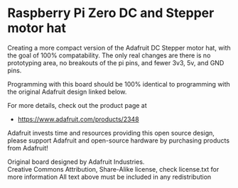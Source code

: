 # Raspberry Pi Zero DC and Stepper motor hat
Creating a more compact version of the Adafruit DC Stepper motor hat, with the goal of 100% compatability. The only real changes are there is no prototyping area, no breakouts of the pi pins, and fewer 3v3, 5v, and GND pins.


Programming with this board should be 100% identical to programming with the original Adafruit design linked below.

For more details, check out the product page at

   * https://www.adafruit.com/products/2348


Adafruit invests time and resources providing this open source design, 
please support Adafruit and open-source hardware by purchasing 
products from Adafruit!

Original board designed by Adafruit Industries.  
Creative Commons Attribution, Share-Alike license, check license.txt for more information
All text above must be included in any redistribution
